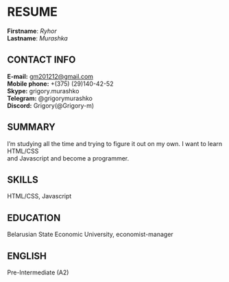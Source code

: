 # RESUME
**Firstname**: *Ryhor*  
**Lastname**: *Murashka*  

## CONTACT INFO  
**E-mail:** gm201212@gmail.com  
**Mobile phone:** +(375) (29)140-42-52  
**Skype:** grigory.murashko  
**Telegram:** @grigorymurashko  
**Discord:** Grigory(@Grigory-m)  

## SUMMARY
I’m studying all the time and trying to figure it out on my own. I want to learn HTML/CSS  
and Javascript and become a programmer.

## SKILLS
HTML/CSS, Javascript

## EDUCATION
Belarusian State Economic University, economist-manager

## ENGLISH
Pre-Intermediate (A2)
